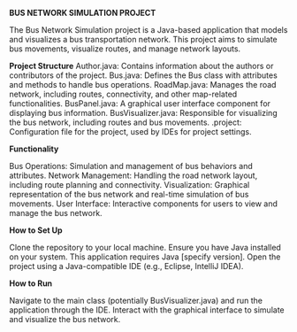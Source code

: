 **BUS NETWORK SIMULATION PROJECT**

The Bus Network Simulation project is a Java-based application that models and visualizes a bus transportation network. This project aims to simulate bus movements, visualize routes, and manage network layouts.

**Project Structure**
Author.java: Contains information about the authors or contributors of the project.
Bus.java: Defines the Bus class with attributes and methods to handle bus operations.
RoadMap.java: Manages the road network, including routes, connectivity, and other map-related functionalities.
BusPanel.java: A graphical user interface component for displaying bus information.
BusVisualizer.java: Responsible for visualizing the bus network, including routes and bus movements.
.project: Configuration file for the project, used by IDEs for project settings.

**Functionality**

Bus Operations: Simulation and management of bus behaviors and attributes.
Network Management: Handling the road network layout, including route planning and connectivity.
Visualization: Graphical representation of the bus network and real-time simulation of bus movements.
User Interface: Interactive components for users to view and manage the bus network.

**How to Set Up**

Clone the repository to your local machine.
Ensure you have Java installed on your system. This application requires Java [specify version].
Open the project using a Java-compatible IDE (e.g., Eclipse, IntelliJ IDEA).

**How to Run**

Navigate to the main class (potentially BusVisualizer.java) and run the application through the IDE.
Interact with the graphical interface to simulate and visualize the bus network.
